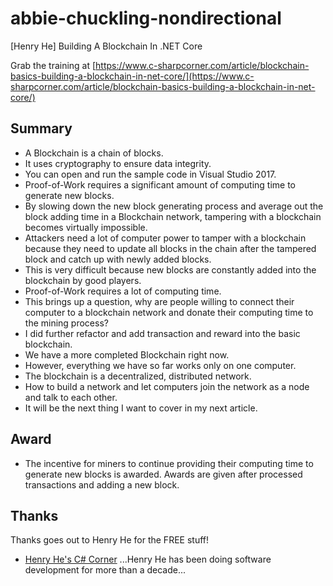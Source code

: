 # abbie-chuckling-nondirectional
[Henry He] Building A Blockchain In .NET Core

Grab the training at [https://www.c-sharpcorner.com/article/blockchain-basics-building-a-blockchain-in-net-core/](https://www.c-sharpcorner.com/article/blockchain-basics-building-a-blockchain-in-net-core/)

## Summary

* A Blockchain is a chain of blocks.
* It uses cryptography to ensure data integrity.
* You can open and run the sample code in Visual Studio 2017.
* Proof-of-Work requires a significant amount of computing time to generate new blocks.
* By slowing down the new block generating process and average out the block adding time in a Blockchain network, tampering with a blockchain becomes virtually impossible.
* Attackers need a lot of computer power to tamper with a blockchain because they need to update all blocks in the chain after the tampered block and catch up with newly added blocks.
* This is very difficult because new blocks are constantly added into the blockchain by good players.
* Proof-of-Work requires a lot of computing time.
* This brings up a question, why are people willing to connect their computer to a blockchain network and donate their computing time to the mining process?
* I did further refactor and add transaction and reward into the basic blockchain.
* We have a more completed Blockchain right now.
* However, everything we have so far works only on one computer.
* The blockchain is a decentralized, distributed network.
* How to build a network and let computers join the network as a node and talk to each other.
* It will be the next thing I want to cover in my next article.

## Award

* The incentive for miners to continue providing their computing time to generate new blocks is awarded. Awards are given after processed transactions and adding a new block.

## Thanks

Thanks goes out to Henry He for the FREE stuff!

* [Henry He's C# Corner](https://www.c-sharpcorner.com/members/henry-he3) ...Henry He has been doing software development for more than a decade...
